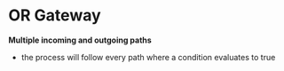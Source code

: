 # OR Gateway
**Multiple incoming and outgoing paths** 
- the process will follow every path where a condition evaluates to true